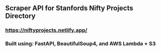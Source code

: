 ## Scraper API for Stanfords Nifty Projects Directory

### https://niftyprojects.netlify.app/

### Built using: FastAPI, BeautifulSoup4, and AWS Lambda + S3
